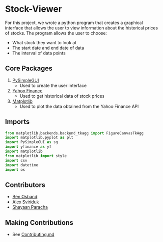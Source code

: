 # Stock-Viewer

For this project, we wrote a python program that creates a graphical interface that allows the user to view information about the historical prices of stocks. The program allows the user to choose:

* What stock they want to look at
* The start date and end date of data
* The interval of data points

## Core Packages

1. [PySimpleGUI](https://www.pysimplegui.org/en/latest/)
    * Used to create the user interface
2. [Yahoo Finance](https://python-yahoofinance.readthedocs.io/en/latest/api.html)
    * Used to get historical data of stock prices
3. [Matplotlib](https://matplotlib.org/stable/index.html)
    * Used to plot the data obtained from the Yahoo Finance API

## Imports

```Python
from matplotlib.backends.backend_tkagg import FigureCanvasTkAgg
import matplotlib.pyplot as plt
import PySimpleGUI as sg
import yfinance as yf
import matplotlib
from matplotlib import style
import csv
import datetime
import os
```

## Contributors

* [Ben Osband](https://github.com/ben-osband)
* [Alex Sviriduk](https://github.com/ZexyMLG360)
* [Shayaan Paracha](https://github.com/4PFShay)

## Making Contributions

* See [Contributing.md](Contributing.md)
